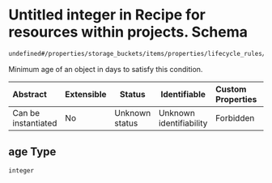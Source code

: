 # Untitled integer in Recipe for resources within projects. Schema

```txt
undefined#/properties/storage_buckets/items/properties/lifecycle_rules/items/properties/condition/properties/age
```

Minimum age of an object in days to satisfy this condition.


| Abstract            | Extensible | Status         | Identifiable            | Custom Properties | Additional Properties | Access Restrictions | Defined In                                                                                                          |
| :------------------ | ---------- | -------------- | ----------------------- | :---------------- | --------------------- | ------------------- | ------------------------------------------------------------------------------------------------------------------- |
| Can be instantiated | No         | Unknown status | Unknown identifiability | Forbidden         | Allowed               | none                | [resources.schema.json\*](../../../../../../../../../../tmp/182028425/resources.schema.json "open original schema") |

## age Type

`integer`
